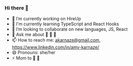 ### Hi there 👋

- 🔭 I’m currently working on HireUp
- 🌟  I'm currently learning TypeScript and React Hooks
- 👯 I’m looking to collaborate on new languages, JS, React
- 💬 Ask me about 🌱 🌱 🌱
- 📫 How to reach me: akarnaze@gmail.com, https://www.linkedin.com/in/amy-karnaze/  
- 😄 Pronouns: she/her
- ⚡ Mom to 🐻 🐻
